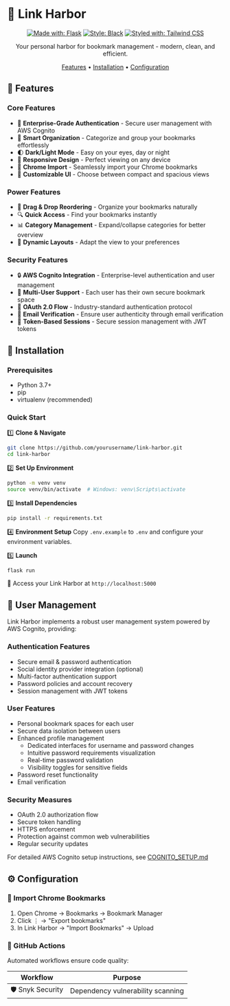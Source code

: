 # 🚢 Link Harbor

<div align="center">

[![Made with: Flask](https://img.shields.io/badge/Made%20with-Flask-black?style=for-the-badge&logo=flask&logoColor=white)](https://flask.palletsprojects.com/)
[![Style: Black](https://img.shields.io/badge/Style-Black-black?style=for-the-badge)](https://black.readthedocs.io/en/stable/)
[![Styled with: Tailwind CSS](https://img.shields.io/badge/Styled%20with-Tailwind-38B2AC?style=for-the-badge&logo=tailwind-css&logoColor=white)](https://tailwindcss.com)

Your personal harbor for bookmark management - modern, clean, and efficient.

[Features](#-features) • [Installation](#-installation) • [Configuration](#-configuration)

</div>

## 🌟 Features

### Core Features
- 🔐 **Enterprise-Grade Authentication** - Secure user management with AWS Cognito
- 📁 **Smart Organization** - Categorize and group your bookmarks effortlessly
- 🌓 **Dark/Light Mode** - Easy on your eyes, day or night
- 📱 **Responsive Design** - Perfect viewing on any device
- 🎯 **Chrome Import** - Seamlessly import your Chrome bookmarks
- 🎨 **Customizable UI** - Choose between compact and spacious views

### Power Features
- 🔄 **Drag & Drop Reordering** - Organize your bookmarks naturally
- 🔍 **Quick Access** - Find your bookmarks instantly
- 📊 **Category Management** - Expand/collapse categories for better overview
- 🎲 **Dynamic Layouts** - Adapt the view to your preferences

### Security Features
- 🔒 **AWS Cognito Integration** - Enterprise-level authentication and user management
- 👥 **Multi-User Support** - Each user has their own secure bookmark space
- 🔑 **OAuth 2.0 Flow** - Industry-standard authentication protocol
- 📧 **Email Verification** - Ensure user authenticity through email verification
- 🔄 **Token-Based Sessions** - Secure session management with JWT tokens

## 🚀 Installation

### Prerequisites
- Python 3.7+
- pip
- virtualenv (recommended)

### Quick Start

1️⃣ **Clone & Navigate**
```bash
git clone https://github.com/yourusername/link-harbor.git
cd link-harbor
```

2️⃣ **Set Up Environment**
```bash
python -m venv venv
source venv/bin/activate  # Windows: venv\Scripts\activate
```

3️⃣ **Install Dependencies**
```bash
pip install -r requirements.txt
```

4️⃣ **Environment Setup**
Copy `.env.example` to `.env` and configure your environment variables.

5️⃣ **Launch**
```bash
flask run
```

🎉 Access your Link Harbor at `http://localhost:5000`

## 🔐 User Management

Link Harbor implements a robust user management system powered by AWS Cognito, providing:

### Authentication Features
- Secure email & password authentication
- Social identity provider integration (optional)
- Multi-factor authentication support
- Password policies and account recovery
- Session management with JWT tokens

### User Features
- Personal bookmark spaces for each user
- Secure data isolation between users
- Enhanced profile management
  - Dedicated interfaces for username and password changes
  - Intuitive password requirements visualization
  - Real-time password validation
  - Visibility toggles for sensitive fields
- Password reset functionality
- Email verification

### Security Measures
- OAuth 2.0 authorization flow
- Secure token handling
- HTTPS enforcement
- Protection against common web vulnerabilities
- Regular security updates

For detailed AWS Cognito setup instructions, see [COGNITO_SETUP.md](COGNITO_SETUP.md)

## ⚙️ Configuration

### 🔄 Import Chrome Bookmarks

1. Open Chrome → Bookmarks → Bookmark Manager
2. Click ⋮ → "Export bookmarks"
3. In Link Harbor → "Import Bookmarks" → Upload

### 🔄 GitHub Actions

Automated workflows ensure code quality:

| Workflow | Purpose |
|----------|---------|
| 🛡️ Snyk Security | Dependency vulnerability scanning |
